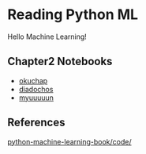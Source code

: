 # Reading Python ML

Hello Machine Learning!

## Chapter2 Notebooks

* [okuchap](https://github.com/myuuuuun/PythonML/blob/master/okuchap/Ch2.ipynb)
* [diadochos](https://github.com/myuuuuun/PythonML/blob/master/diadochos/)
* [myuuuuun](http://nbviewer.jupyter.org/github/myuuuuun/PythonML/blob/master/myuuuuun/Chapter2.ipynb)

## References
[python-machine-learning-book/code/](https://github.com/rasbt/python-machine-learning-book/tree/master/code)
